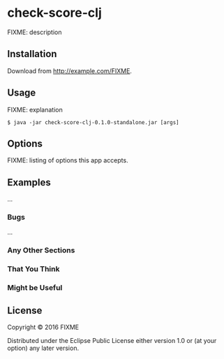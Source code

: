 # check-score-clj

FIXME: description

## Installation

Download from http://example.com/FIXME.

## Usage

FIXME: explanation

    $ java -jar check-score-clj-0.1.0-standalone.jar [args]

## Options

FIXME: listing of options this app accepts.

## Examples

...

### Bugs

...

### Any Other Sections
### That You Think
### Might be Useful

## License

Copyright © 2016 FIXME

Distributed under the Eclipse Public License either version 1.0 or (at
your option) any later version.
